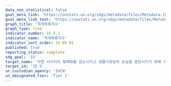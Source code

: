 ```yaml
---
data_non_statistical: false
goal_meta_link: 'https://unstats.un.org/sdgs/metadata/files/Metadata-15-05-01.pdf'
goal_meta_link_text: 'https://unstats.un.org/sdgs/metadata/files/Metadata-15-05-01.pdf'
graph_title: '적색목록지수'
graph_type: line
indicator_number: 15.5.1
indicator_name: '적색목록지수'
indicator_sort_order: 15-05-01
published: true
reporting_status: complete
sdg_goal: '15'
target_name: '자연 서식지의 황폐화를 감소시키고 생물다양성의 손실을 중단시키기 위해 시급하고 대대적인 조치를 취하고 2020년까지 멸종위기 종을 보호하고 멸종을 예방'
target_id: '15.5'
un_custodian_agency: 'IUCN'
un_designated_tier: 'Tier I'
---
```

